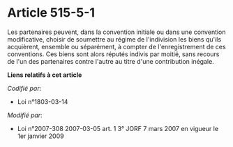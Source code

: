 # Article 515-5-1

Les partenaires peuvent, dans la convention initiale ou dans une convention modificative, choisir de soumettre au régime de
l'indivision les biens qu'ils acquièrent, ensemble ou séparément, à compter de l'enregistrement de ces conventions. Ces biens
sont alors réputés indivis par moitié, sans recours de l'un des partenaires contre l'autre au titre d'une contribution
inégale.

**Liens relatifs à cet article**

_Codifié par_:

  - Loi n°1803-03-14

_Modifié par_:

  - Loi n°2007-308 2007-03-05 art. 1 3° JORF 7 mars 2007 en vigueur le 1er janvier 2009
